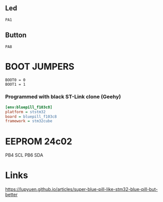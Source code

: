 ## Led
```
PA1
```

## Button
```
PA8
```

# BOOT JUMPERS
```
BOOT0 = 0
BOOT1 = 1
```

### Programmed with black ST-Link clone (Geehy)

```ini
[env:bluepill_f103c8]
platform = ststm32
board = bluepill_f103c8
framework = stm32cube
```

# EEPROM 24c02

PB4 SCL
PB6 SDA

# Links 
https://lupyuen.github.io/articles/super-blue-pill-like-stm32-blue-pill-but-better